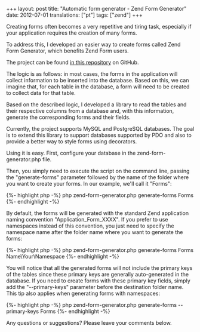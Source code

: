 +++
layout: post
title: "Automatic form generator - Zend Form Generator"
date: 2012-07-01
translations: ["pt"]
tags: ["zend"]
+++

<p class="intro"><span class="dropcap">C</span>reating forms often becomes a very repetitive and tiring task, especially if your application requires the creation of many forms.</p>

To address this, I developed an easier way to create forms called Zend Form Generator, which benefits Zend Form users.

The project can be found [in this repository][zend-form-generator] on GitHub.

The logic is as follows: in most cases, the forms in the application will collect information to be inserted into the database. Based on this, we can imagine that, for each table in the database, a form will need to be created to collect data for that table.

Based on the described logic, I developed a library to read the tables and their respective columns from a database and, with this information, generate the corresponding forms and their fields.

Currently, the project supports MySQL and PostgreSQL databases. The goal is to extend this library to support databases supported by PDO and also to provide a better way to style forms using decorators.

Using it is easy. First, configure your database in the zend-form-generator.php file.

Then, you simply need to execute the script on the command line, passing the "generate-forms" parameter followed by the name of the folder where you want to create your forms. In our example, we'll call it "Forms":

{%- highlight php -%}
php zend-form-generator.php generate-forms Forms
{%- endhighlight -%}

By default, the forms will be generated with the standard Zend application naming convention "Application_Form_XXXX". If you prefer to use namespaces instead of this convention, you just need to specify the namespace name after the folder name where you want to generate the forms:

{%- highlight php -%}
php zend-form-generator.php generate-forms Forms Name\Your\Namespace
{%- endhighlight -%}

You will notice that all the generated forms will not include the primary keys of the tables since these primary keys are generally auto-generated in the database. If you need to create forms with these primary key fields, simply add the "--primary-keys" parameter before the destination folder name. This tip also applies when generating forms with namespaces:

{%- highlight php -%}
php zend-form-generator.php generate-forms --primary-keys Forms
{%- endhighlight -%}

Any questions or suggestions? Please leave your comments below.

[zend-form-generator]: https://github.com/ionixjunior/zend-form-generator